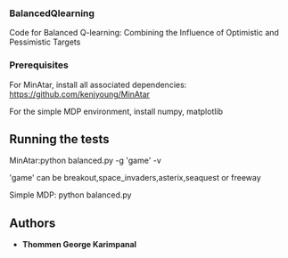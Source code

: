 ### BalancedQlearning
Code for Balanced Q-learning: Combining the Influence of Optimistic and Pessimistic Targets

### Prerequisites

For MinAtar, install all associated dependencies: https://github.com/kenjyoung/MinAtar 

For the simple MDP environment, install numpy, matplotlib

## Running the tests

MinAtar:python balanced.py -g 'game' -v

'game' can be breakout,space_invaders,asterix,seaquest or freeway

Simple MDP: python balanced.py

## Authors

* **Thommen George Karimpanal** 
